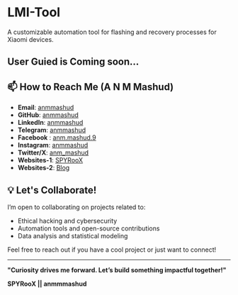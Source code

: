 # LMI-Tool
A customizable automation tool for flashing and recovery processes for Xiaomi devices.
## User Guied is Coming soon...

## 📫 How to Reach Me (A N M Mashud)
- **Email**: [anmmashud](anmmashud123@gmail.com)
- **GitHub**: [anmmashud](https://github.com/anmmashud)
- **LinkedIn**: [anmmashud](https://www.linkedin.com/in/anmmashud)
- **Telegram**: [anmmashud](https://t.me/anmmashud)
- **Facebook** : [anm.mashud.9](https://facebook.com/anm.mashud.9)
- **Instagram**: [anmmashud](https://instagram.com/anmmashud)
- **Twitter/X**: [anm_mashud](https://x.com/anm_mashud)
- **Websites-1**: [SPYRooX](https://spyroox.rf.gd)
- **Websites-2**: [Blog](https://anmmashud02.blogspot.com)

## 💡 Let's Collaborate!
I’m open to collaborating on projects related to:
- Ethical hacking and cybersecurity
- Automation tools and open-source contributions
- Data analysis and statistical modeling

Feel free to reach out if you have a cool project or just want to connect!

---

**"Curiosity drives me forward. Let’s build something impactful together!"**

**SPYRooX || anmmmashud**
